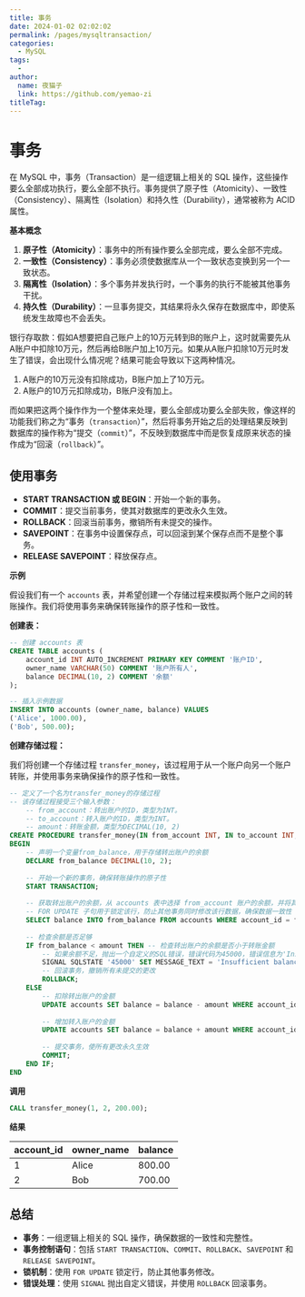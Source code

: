 ```yaml
---
title: 事务
date: 2024-01-02 02:02:02
permalink: /pages/mysqltransaction/
categories:
  - MySQL
tags:
  - 
author: 
  name: 夜猫子
  link: https://github.com/yemao-zi
titleTag: 
---
```


# 事务

在 MySQL 中，事务（Transaction）是一组逻辑上相关的 SQL 操作，这些操作要么全部成功执行，要么全部不执行。事务提供了原子性（Atomicity）、一致性（Consistency）、隔离性（Isolation）和持久性（Durability），通常被称为 ACID 属性。

<!-- more -->

**基本概念**

1. **原子性（Atomicity）**：事务中的所有操作要么全部完成，要么全部不完成。
2. **一致性（Consistency）**：事务必须使数据库从一个一致状态变换到另一个一致状态。
3. **隔离性（Isolation）**：多个事务并发执行时，一个事务的执行不能被其他事务干扰。
4. **持久性（Durability）**：一旦事务提交，其结果将永久保存在数据库中，即使系统发生故障也不会丢失。



银行存取款：假如A想要把自己账户上的10万元转到B的账户上，这时就需要先从A账户中扣除10万元，然后再给B账户加上10万元。如果从A账户扣除10万元时发生了错误，会出现什么情况呢？结果可能会导致以下这两种情况。

1. A账户的10万元没有扣除成功，B账户加上了10万元。
2. A账户的10万元扣除成功，B账户没有加上。

而如果把这两个操作作为一个整体来处理，要么全部成功要么全部失败，像这样的功能我们称之为“事务（`transaction`）”，然后将事务开始之后的处理结果反映到数据库的操作称为“提交（`commit`）”，不反映到数据库中而是恢复成原来状态的操作成为“回滚（`rollback`）”。

## 使用事务

- **START TRANSACTION 或 BEGIN**：开始一个新的事务。
- **COMMIT**：提交当前事务，使其对数据库的更改永久生效。
- **ROLLBACK**：回滚当前事务，撤销所有未提交的操作。
- **SAVEPOINT**：在事务中设置保存点，可以回滚到某个保存点而不是整个事务。
- **RELEASE SAVEPOINT**：释放保存点。

**示例**

假设我们有一个 `accounts` 表，并希望创建一个存储过程来模拟两个账户之间的转账操作。我们将使用事务来确保转账操作的原子性和一致性。

**创建表：**

```sql
-- 创建 accounts 表
CREATE TABLE accounts (
    account_id INT AUTO_INCREMENT PRIMARY KEY COMMENT '账户ID',
    owner_name VARCHAR(50) COMMENT '账户所有人',
    balance DECIMAL(10, 2) COMMENT '余额'
);

-- 插入示例数据
INSERT INTO accounts (owner_name, balance) VALUES
('Alice', 1000.00),
('Bob', 500.00);
```

**创建存储过程：**

我们将创建一个存储过程 `transfer_money`，该过程用于从一个账户向另一个账户转账，并使用事务来确保操作的原子性和一致性。

```sql
-- 定义了一个名为transfer_money的存储过程
-- 该存储过程接受三个输入参数：
	-- from_account：转出账户的ID，类型为INT。
	-- to_account：转入账户的ID，类型为INT。
	-- amount：转账金额，类型为DECIMAL(10, 2)
CREATE PROCEDURE transfer_money(IN from_account INT, IN to_account INT, IN amount DECIMAL(10, 2))
BEGIN
	-- 声明一个变量from_balance，用于存储转出账户的余额
    DECLARE from_balance DECIMAL(10, 2);
    
    -- 开始一个新的事务，确保转账操作的原子性
    START TRANSACTION;
    
    -- 获取转出账户的余额，从 accounts 表中选择 from_account 账户的余额，并将其存储在 from_balance 变量中
    -- FOR UPDATE 子句用于锁定该行，防止其他事务同时修改该行数据，确保数据一致性
    SELECT balance INTO from_balance FROM accounts WHERE account_id = from_account FOR UPDATE;
    
    -- 检查余额是否足够
    IF from_balance < amount THEN -- 检查转出账户的余额是否小于转账金额
    	-- 如果余额不足，抛出一个自定义的SQL错误，错误代码为45000，错误信息为'Insufficient balance'
        SIGNAL SQLSTATE '45000' SET MESSAGE_TEXT = 'Insufficient balance';
        -- 回滚事务，撤销所有未提交的更改
        ROLLBACK;
    ELSE
        -- 扣除转出账户的金额
        UPDATE accounts SET balance = balance - amount WHERE account_id = from_account;
        
        -- 增加转入账户的金额
        UPDATE accounts SET balance = balance + amount WHERE account_id = to_account;
        
        -- 提交事务，使所有更改永久生效
        COMMIT;
    END IF;
END
```

**调用**

```sql
CALL transfer_money(1, 2, 200.00);
```

**结果**

| account_id | owner_name | balance |
| ---------- | ---------- | ------- |
| 1          | Alice      | 800.00  |
| 2          | Bob        | 700.00  |

## 总结

- **事务**：一组逻辑上相关的 SQL 操作，确保数据的一致性和完整性。
- **事务控制语句**：包括 `START TRANSACTION`、`COMMIT`、`ROLLBACK`、`SAVEPOINT` 和 `RELEASE SAVEPOINT`。
- **锁机制**：使用 `FOR UPDATE` 锁定行，防止其他事务修改。
- **错误处理**：使用 `SIGNAL` 抛出自定义错误，并使用 `ROLLBACK` 回滚事务。

